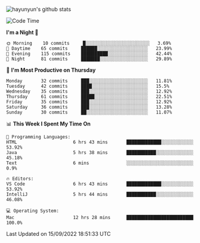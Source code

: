 
![hayunyun's github stats](https://github-readme-stats.vercel.app/api?username=hayunyun&show_icons=true)


<!--START_SECTION:waka-->
![Code Time](http://img.shields.io/badge/Code%20Time-447%20hrs%2017%20mins-blue)

**I'm a Night 🦉** 

```text
🌞 Morning    10 commits     █░░░░░░░░░░░░░░░░░░░░░░░░   3.69% 
🌆 Daytime    65 commits     ██████░░░░░░░░░░░░░░░░░░░   23.99% 
🌃 Evening    115 commits    ██████████░░░░░░░░░░░░░░░   42.44% 
🌙 Night      81 commits     ███████░░░░░░░░░░░░░░░░░░   29.89%

```
📅 **I'm Most Productive on Thursday** 

```text
Monday       32 commits     ███░░░░░░░░░░░░░░░░░░░░░░   11.81% 
Tuesday      42 commits     ████░░░░░░░░░░░░░░░░░░░░░   15.5% 
Wednesday    35 commits     ███░░░░░░░░░░░░░░░░░░░░░░   12.92% 
Thursday     61 commits     █████░░░░░░░░░░░░░░░░░░░░   22.51% 
Friday       35 commits     ███░░░░░░░░░░░░░░░░░░░░░░   12.92% 
Saturday     36 commits     ███░░░░░░░░░░░░░░░░░░░░░░   13.28% 
Sunday       30 commits     ██░░░░░░░░░░░░░░░░░░░░░░░   11.07%

```


📊 **This Week I Spent My Time On** 

```text
💬 Programming Languages: 
HTML                     6 hrs 43 mins       █████████████░░░░░░░░░░░░   53.92% 
Java                     5 hrs 38 mins       ███████████░░░░░░░░░░░░░░   45.18% 
Text                     6 mins              ░░░░░░░░░░░░░░░░░░░░░░░░░   0.9%

🔥 Editors: 
VS Code                  6 hrs 43 mins       █████████████░░░░░░░░░░░░   53.92% 
IntelliJ                 5 hrs 44 mins       ███████████░░░░░░░░░░░░░░   46.08%

💻 Operating System: 
Mac                      12 hrs 28 mins      █████████████████████████   100.0%

```


 Last Updated on 15/09/2022 18:51:33 UTC
<!--END_SECTION:waka-->

<!--
**hayunyun/hayunyun** is a ✨ _special_ ✨ repository because its `README.md` (this file) appears on your GitHub profile.

Here are some ideas to get you started:

- 🔭 I’m currently working on ...
- 🌱 I’m currently learning ...
- 👯 I’m looking to collaborate on ...
- 🤔 I’m looking for help with ...
- 💬 Ask me about ...
- 📫 How to reach me: ...
- 😄 Pronouns: ...
- ⚡ Fun fact: ...
-->
